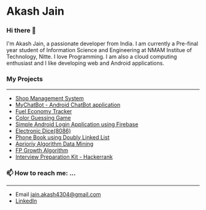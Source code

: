 # Akash Jain

### Hi there 👋
I'm Akash Jain, a passionate developer from India. I am currently a Pre-final year student of Information Science and Engineering at NMAM Institue of Technology, Nitte. I love Programming. I am also a cloud computing enthusiast and I like developing web and Android applications.

### My Projects
****
- [Shop Management System](https://github.com/akashjain04/Shop-Management-System) 
- [MyChatBot - Android ChatBot application](https://github.com/akashjain04/MyChatBot)
- [Fuel Economy Tracker](https://github.com/akashjain04/Fuel_Economy_Tracker)
- [Color Guessing Game](https://github.com/akashjain04/ColorGuessingGame)
- [Simple Android Login Application using Firebase](https://github.com/akashjain04/LoginApplication_using_Firebase)
- [Electronic Dice(8086)](https://github.com/akashjain04/Electronic-Dice)
- [Phone Book using Doubly Linked List](https://github.com/akashjain04/Phone-Book-with-DLL)
- [Aprioriy Algorithm Data Mining](https://github.com/akashjain04/AprioriAlgorithm)
- [FP Growth Algorithm](https://github.com/akashjain04/FPGrowthAlgorithm)
- [Interview Preparation Kit - Hackerrank](https://github.com/akashjain04/Interview-Preparation-Kit)

### 📫 How to reach me: ...
****
- Email jain.akash4304@gmail.com
- [LinkedIn](https://www.linkedin.com/in/akash-jain-mangalore/)

<!--
**akashjain04/akashjain04** is a ✨ _special_ ✨ repository because its `README.md` (this file) appears on your GitHub profile.

Here are some ideas to get you started:

- 🔭 I’m currently working on ...
- 🌱 I’m currently learning ...
- 👯 I’m looking to collaborate on ...
- 🤔 I’m looking for help with ...
- 💬 Ask me about ...
- 📫 How to reach me: ...
- 😄 Pronouns: ...
- ⚡ Fun fact: ...
-->
